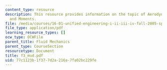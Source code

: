```yaml
---
content_type: resource
description: This resource provides information on the topic of Aerodynamic Forces
  and Moments.
file: /media/courses/16-01-unified-engineering-i-ii-iii-iv-fall-2005-spring-2006/77c1123b1f377d2a216a7fa02bc229fe_f3_mud.pdf
file_type: application/pdf
learning_resource_types: []
ocw_type: OCWFile
parent_title: Fluid Mechanics
parent_type: CourseSection
resourcetype: Document
title: f3_mud.pdf
uid: 77c1123b-1f37-7d2a-216a-7fa02bc229fe
---
```

